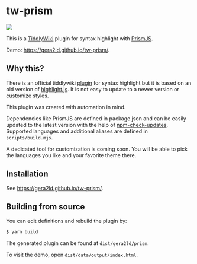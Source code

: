 # tw-prism

![](https://img.shields.io/github/package-json/v/gera2ld/tw-prism)

This is a [TiddlyWiki](https://tiddlywiki.com/) plugin for syntax highlight with [PrismJS](https://prismjs.com/).

Demo: <https://gera2ld.github.io/tw-prism/>.

## Why this?

There is an official tiddlywiki [plugin](https://github.com/Jermolene/TiddlyWiki5/tree/master/plugins/tiddlywiki/highlight) for syntax highlight but it is based on an old version of [highlight.js](https://github.com/isagalaev/highlight.js). It is not easy to update to a newer version or customize styles.

This plugin was created with automation in mind.

Dependencies like PrismJS are defined in package.json and can be easily updated to the latest version with the help of [npm-check-updates](https://github.com/raineorshine/npm-check-updates). Supported languages and additional aliases are defined in `scripts/build.mjs`.

A dedicated tool for customization is coming soon. You will be able to pick the languages you like and your favorite theme there.

## Installation

See <https://gera2ld.github.io/tw-prism/>.

## Building from source

You can edit definitions and rebuild the plugin by:

```bash
$ yarn build
```

The generated plugin can be found at `dist/gera2ld/prism`.

To visit the demo, open `dist/data/output/index.html`.
